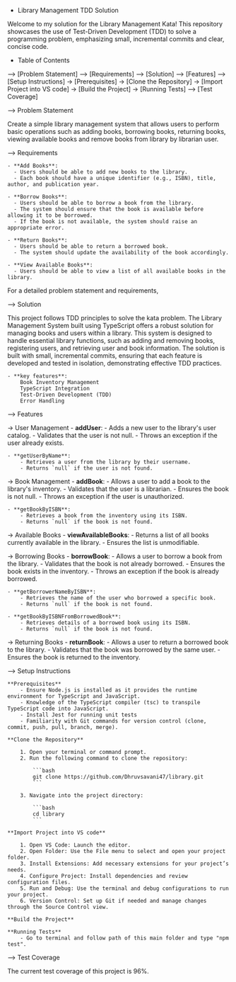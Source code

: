 - Library Management TDD Solution

Welcome to my solution for the Library Management Kata! This repository showcases the use of Test-Driven Development (TDD) to solve a programming problem, emphasizing small, incremental commits and clear, concise code.

- Table of Contents

--> [Problem Statement]
--> [Requirements]
--> [Solution]
--> [Features]
--> [Setup Instructions]
-> [Prerequisites]
-> [Clone the Repository]
-> [Import Project into VS code]
-> [Build the Project]
-> [Running Tests]
--> [Test Coverage]

--> Problem Statement

Create a simple library management system that allows users to perform basic operations such as adding books, borrowing books, returning books, viewing available books and remove books from library by librarian user.

--> Requirements

    - **Add Books**:
      - Users should be able to add new books to the library.
      - Each book should have a unique identifier (e.g., ISBN), title, author, and publication year.

    - **Borrow Books**:
      - Users should be able to borrow a book from the library.
      - The system should ensure that the book is available before allowing it to be borrowed.
      - If the book is not available, the system should raise an appropriate error.

    - **Return Books**:
      - Users should be able to return a borrowed book.
      - The system should update the availability of the book accordingly.

    - **View Available Books**:
      - Users should be able to view a list of all available books in the library.

For a detailed problem statement and requirements,

--> Solution

This project follows TDD principles to solve the kata problem. The Library Management System built using TypeScript offers a robust solution for managing books and users within a library. This system is designed to handle essential library functions, such as adding and removing books, registering users, and retrieving user and book information. The solution is built with small, incremental commits, ensuring that each feature is developed and tested in isolation, demonstrating effective TDD practices.

    - **key features**:
        Book Inventory Management
        TypeScript Integration
        Test-Driven Development (TDD)
        Error Handling

--> Features

-> User Management 
    - **addUser**: 
        - Adds a new user to the library's user catalog. 
        - Validates that the user is not null. 
        - Throws an exception if the user already exists.

    - **getUserByName**:
        - Retrieves a user from the library by their username.
        - Returns `null` if the user is not found.

-> Book Management
    - **addBook**: 
        - Allows a user to add a book to the library's inventory. 
        - Validates that the user is a librarian. - Ensures the book is not null. 
        - Throws an exception if the user is unauthorized.

    - **getBookByISBN**:
        - Retrieves a book from the inventory using its ISBN.
        - Returns `null` if the book is not found.

-> Available Books 
    - **viewAvailableBooks**: 
        - Returns a list of all books currently available in the library. 
        - Ensures the list is unmodifiable.

-> Borrowing Books 
    - **borrowBook**: 
        - Allows a user to borrow a book from the library. 
        - Validates that the book is not already borrowed. 
        - Ensures the book exists in the inventory.
        - Throws an exception if the book is already borrowed.

    - **getBorrowerNameByISBN**:
        - Retrieves the name of the user who borrowed a specific book.
        - Returns `null` if the book is not found.

    - **getBookByISBNFromBorrowedBook**:
        - Retrieves details of a borrowed book using its ISBN.
        - Returns `null` if the book is not found.

-> Returning Books 
    - **returnBook**: 
        - Allows a user to return a borrowed book to the library. 
        - Validates that the book was borrowed by the same user.
        - Ensures the book is returned to the inventory.

--> Setup Instructions

    **Prerequisites**
        - Ensure Node.js is installed as it provides the runtime environment for TypeScript and JavaScript.
        - Knowledge of the TypeScript compiler (tsc) to transpile TypeScript code into JavaScript.
        - Install Jest for running unit tests
        - Familiarity with Git commands for version control (clone, commit, push, pull, branch, merge).

    **Clone the Repository**

        1. Open your terminal or command prompt.
        2. Run the following command to clone the repository:

            ```bash
            git clone https://github.com/Dhruvsavani47/library.git
            ```

        3. Navigate into the project directory:

            ```bash
            cd library
            ```

    **Import Project into VS code**

        1. Open VS Code: Launch the editor.
        2. Open Folder: Use the File menu to select and open your project folder.
        3. Install Extensions: Add necessary extensions for your project’s needs.
        4. Configure Project: Install dependencies and review configuration files.
        5. Run and Debug: Use the terminal and debug configurations to run your project.
        6. Version Control: Set up Git if needed and manage changes through the Source Control view.

    **Build the Project**

    **Running Tests**
        - Go to terminal and follow path of this main folder and type "npm test".

--> Test Coverage

The current test coverage of this project is 96%.
